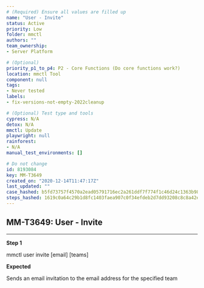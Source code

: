 ```yaml
---
# (Required) Ensure all values are filled up
name: "User - Invite"
status: Active
priority: Low
folder: mmctl
authors: ""
team_ownership: 
- Server Platform

# (Optional)
priority_p1_to_p4: P2 - Core Functions (Do core functions work?)
location: mmctl Tool
component: null
tags: 
- Never tested
labels: 
- fix-versions-not-empty-2022cleanup

# (Optional) Test type and tools
cypress: N/A
detox: N/A
mmctl: Update
playwright: null
rainforest: 
- N/A
manual_test_environments: []

# Do not change
id: 8193084
key: MM-T3649
created_on: "2020-12-14T11:47:17Z"
last_updated: ""
case_hashed: b5fd73757f4570a2ead05791716ec2a261ddf7f774f1c46d24c1363b9847cb8c4b5247a96f16d1f618105fc4e8d014f9
steps_hashed: 1619c0a64c29b1d8fc1403faea907c0f34efdeb2d7dd93208c8c8a42e2de640c3eb8fc0f25f587665f3786ffa1cf2c31
---
```


<!-- (Auto-generated) Based on frontmatter's "key" and "name" -->

## MM-T3649: User - Invite

---

**Step 1**

mmctl user invite \[email] \[teams]

**Expected**

Sends an email invitation to the email address for the specified team
